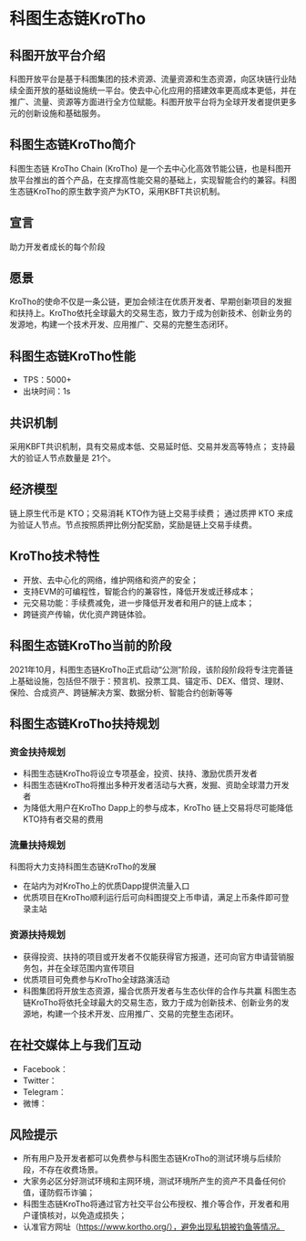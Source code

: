 # 科图生态链KroTho


## 科图开放平台介绍
科图开放平台是基于科图集团的技术资源、流量资源和生态资源，向区块链行业陆续全面开放的基础设施统一平台。使去中心化应用的搭建效率更高成本更低，并在推广、流量、资源等方面进行全方位赋能。科图开放平台将为全球开发者提供更多元的创新设施和基础服务。

## 科图生态链KroTho简介
科图生态链 KroTho Chain (KroTho) 是一个去中心化高效节能公链，也是科图开放平台推出的首个产品，在支撑高性能交易的基础上，实现智能合约的兼容。科图生态链KroTho的原生数字资产为KTO，采用KBFT共识机制。

## 宣言
助力开发者成长的每个阶段

## 愿景
KroTho的使命不仅是一条公链，更加会倾注在优质开发者、早期创新项目的发掘和扶持上。KroTho依托全球最大的交易生态，致力于成为创新技术、创新业务的发源地，构建一个技术开发、应用推广、交易的完整生态闭环。

## 科图生态链KroTho性能
- TPS：5000+
- 出块时间：1s

## 共识机制
采用KBFT共识机制，具有交易成本低、交易延时低、交易并发高等特点；
支持最大的验证人节点数量是 21个。

## 经济模型
链上原生代币是 KTO；交易消耗  KTO作为链上交易手续费；
通过质押 KTO 来成为验证人节点。节点按照质押比例分配奖励，奖励是链上交易手续费。



## KroTho技术特性
- 开放、去中心化的网络，维护网络和资产的安全；
- 支持EVM的可编程性，智能合约的兼容性，降低开发或迁移成本；
- 元交易功能：手续费减免，进一步降低开发者和用户的链上成本；
- 跨链资产传输，优化资产跨链体验。



## 科图生态链KroTho当前的阶段
2021年10月，科图生态链KroTho正式启动“公测”阶段，该阶段阶段将专注完善链上基础设施，包括但不限于：预言机、投票工具、锚定币、DEX、借贷、理财、保险、合成资产、跨链解决方案、数据分析、智能合约创新等等

## 科图生态链KroTho扶持规划
### 资金扶持规划
- 科图生态链KroTho将设立专项基金，投资、扶持、激励优质开发者
- 科图生态链KroTho将推出多种开发者活动与大赛，发掘、资助全球潜力开发者
- 为降低大用户在KroTho Dapp上的参与成本，KroTho 链上交易将尽可能降低KTO持有者交易的费用

### 流量扶持规划
科图将大力支持科图生态链KroTho的发展
- 在站内为对KroTho上的优质Dapp提供流量入口
- 优质项目在KroTho顺利运行后可向科图提交上币申请，满足上币条件即可登录主站

### 资源扶持规划
- 获得投资、扶持的项目或开发者不仅能获得官方报道，还可向官方申请营销服务包，并在全球范围内宣传项目
- 优质项目可免费参与KroTho全球路演活动
- 科图集团将开放生态资源，撮合优质开发者与生态伙伴的合作与共赢
科图生态链KroTho将依托全球最大的交易生态，致力于成为创新技术、创新业务的发源地，构建一个技术开发、应用推广、交易的完整生态闭环。


## 在社交媒体上与我们互动
- Facebook：
- Twitter：
- Telegram：
- 微博：


## 风险提示
- 所有用户及开发者都可以免费参与科图生态链KroTho的测试环境与后续阶段，不存在收费场景。
- 大家务必区分好测试环境和主网环境，测试环境所产生的资产不具备任何价值，谨防假币诈骗；
- 科图生态链KroTho将通过官方社交平台公布授权、推介等合作，开发者和用户谨慎核对，以免造成损失；
- 认准官方网址（https://www.kortho.org/），避免出现私钥被钓鱼等情况。